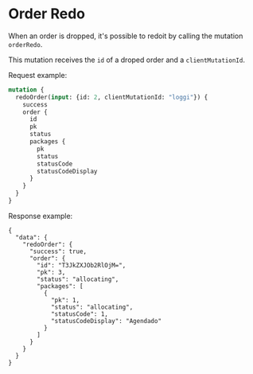 # Order Redo

When an order is dropped, it's possible to redoit by calling the mutation `orderRedo`.

This mutation receives the `id` of a droped order and a `clientMutationId`.

Request example:

```graphql
mutation {
  redoOrder(input: {id: 2, clientMutationId: "loggi"}) {
    success
    order {
      id
      pk
      status
      packages {
        pk
        status
        statusCode
        statusCodeDisplay
      }
    }
  }
}
```

Response example:

```
{
  "data": {
    "redoOrder": {
      "success": true,
      "order": {
        "id": "T3JkZXJOb2RlOjM=",
        "pk": 3,
        "status": "allocating",
        "packages": [
          {
            "pk": 1,
            "status": "allocating",
            "statusCode": 1,
            "statusCodeDisplay": "Agendado"
          }
        ]
      }
    }
  }
}
```